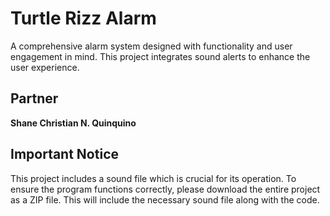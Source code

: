 # Turtle Rizz Alarm

A comprehensive alarm system designed with functionality and user engagement in mind. This project integrates sound alerts to enhance the user experience.

## Partner
**Shane Christian N. Quinquino**

## Important Notice
This project includes a sound file which is crucial for its operation. To ensure the program functions correctly, please download the entire project as a ZIP file. This will include the necessary sound file along with the code.
